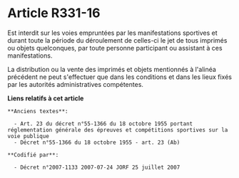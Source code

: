 # Article R331-16

Est interdit sur les voies empruntées par les manifestations sportives et durant toute la période du déroulement de celles-ci
le jet de tous imprimés ou objets quelconques, par toute personne participant ou assistant à ces manifestations.

La distribution ou la vente des imprimés et objets mentionnés à l'alinéa précédent ne peut s'effectuer que dans les
conditions et dans les lieux fixés par les autorités administratives compétentes.

**Liens relatifs à cet article**

	**Anciens textes**:

	  - Art. 23 du décret n°55-1366 du 18 octobre 1955 portant réglementation générale des épreuves et compétitions sportives sur la voie publique
	  - Décret n°55-1366 du 18 octobre 1955 - art. 23 (Ab)

	**Codifié par**:

	  - Décret n°2007-1133 2007-07-24 JORF 25 juillet 2007
